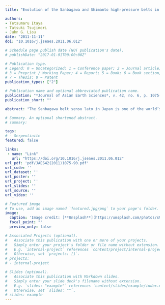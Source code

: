 ```yaml
---
title: "Evolution of the Sanbagawa and Shimanto high-pressure belts in SW Japan: Insights from K-Ar (Ar-Ar) geochronology"

authors:
- Tetsumaru Itaya
- Tatsuki Tsujimori
- Juhn G. Liou
date: "2011-11-11"
doi: "10.1016/j.jseaes.2011.06.012"

# Schedule page publish date (NOT publication's date).
# publishDate: "2017-01-01T00:00:00Z"

# Publication type.
# Legend: 0 = Uncategorized; 1 = Conference paper; 2 = Journal article;
# 3 = Preprint / Working Paper; 4 = Report; 5 = Book; 6 = Book section;
# 7 = Thesis; 8 = Patent
publication_types: ["2"]

# Publication name and optional abbreviated publication name.
publication: "*Journal of Asian Earth Sciences*, v. 42, no. 6, p. 1075-1090, https://doi.org/10.1016/j.jseaes.2011.06.012"
publication_short: ""

abstract: "The Sanbagawa belt sensu lato in Japan is one of the world’s classical high-pressure (HP) metamorphic belts and has long been considered to be a coherent HP belt of the Cretaceous age. However, recent progress in detrital zircon geochronology together with the accumulation of abundant phengites K–Ar (Ar–Ar) ages revealed that the belt is comprised of two petrotectonic belts—Sanbagawa sensu stricto HP belt and Shimanto HP belt. These two belts have distinctly different ages of peak metamorphism and different P–T conditions of metamorphism. The Sanbagawa schists sensu stricto were metamorphosed in the conditions of the pumpellyite–actinolite facies through the epidote-blueschist to epidote–amphibolite facies and up to the eclogite facies during a prograde stage in a subduction zone at 120–115 Ma. Phengite K–Ar geochronology revealed that the subsequent exhumation after the peak metamorphism took placed in a manner that the higher-grade rocks exhumed more rapidly in comparison with the lower-grade rocks; this is supported by a positive correlation between age and apparent metamorphic gradient that have formed during the post-metamorphic peak hydration/recrystallization. Moreover, the schists have experienced intense ductile deformation and long-term exhumation; it took longer than 31 m.y. to reset the phengite K–Ar system. In contrast, the Shimanto HP schists were metamorphosed in the epidote-blueschist/greenschist transitional facies to the epidote–amphibolite facies and have experienced a short-term deformation for less than 13 m.y. This short deformation formed a negative correlation between K–Ar age and apparent metamorphic gradient. These two contrasting age-temperature relationships suggest different exhumation processes between the two HP belts, most likely due to a change in subducting oceanic plates in the Cretaceous along the paleo-Japanese convergent margin."

# Summary. An optional shortened abstract.
# summary: 

tags: 
# - Serpentinite
featured: false

links:
 - name: "Link"
   url: "https://doi.org/10.1016/j.jseaes.2011.06.012"
url_pdf: 'pdf/JAES42(2011)1075-90.pdf'
url_code: ''
url_dataset: ''
url_poster: ''
url_project: ''
url_slides: ''
url_source: ''
url_video: ''

# Featured image
# To use, add an image named `featured.jpg/png` to your page's folder. 
image: 
  caption: 'Image credit: [**Unsplash**](https://unsplash.com/photos/s9CC2SKySJM)'
  focal_point: ""
  preview_only: false

# Associated Projects (optional).
#   Associate this publication with one or more of your projects.
#   Simply enter your project's folder or file name without extension.
#   E.g. `internal-project` references `content/project/internal-project/index.md`.
#   Otherwise, set `projects: []`.
# projects:
# - internal-project

# Slides (optional).
#   Associate this publication with Markdown slides.
#   Simply enter your slide deck's filename without extension.
#   E.g. `slides: "example"` references `content/slides/example/index.md`.
#   Otherwise, set `slides: ""`.
# slides: example
---
```

